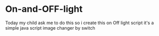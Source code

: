 # On-and-OFF-light
Today my child ask me to do this so i create this on Off light script 
it's a simple java script image changer by switch 
